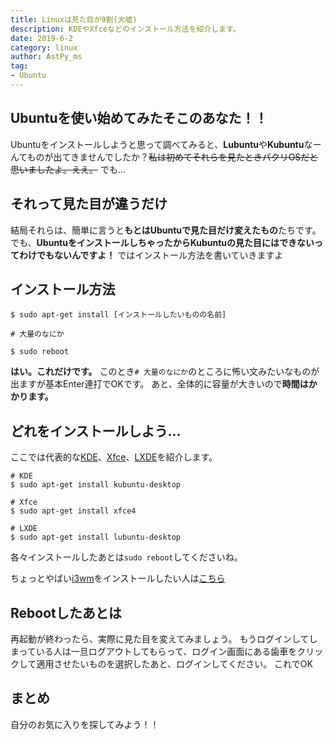 ```yaml
---
title: Linuxは見た目が9割(大嘘)
description: KDEやXfceなどのインストール方法を紹介します。
date: 2019-6-2
category: linux
author: AstPy_ms
tag:
- Ubuntu
---
```


## Ubuntuを使い始めてみたそこのあなた！！

Ubuntuをインストールしようと思って調べてみると、**Lubuntu**や**Kubuntu**なーんてものが出てきませんでしたか？~~私は初めてそれらを見たときパクリOSだと思いましたよ。ええ。~~
でも...

## それって見た目が違うだけ

結局それらは、簡単に言うと**もとはUbuntuで見た目だけ変えたもの**たちです。
でも、**UbuntuをインストールしちゃったからKubuntuの見た目にはできないってわけでもないんですよ！**
ではインストール方法を書いていきますよ

## インストール方法

```
$ sudo apt-get install [インストールしたいものの名前]

# 大量のなにか

$ sudo reboot
```

**はい。これだけです。** このとき`# 大量のなにか`のところに怖い文みたいなものが出ますが基本Enter連打でOKです。
あと、全体的に容量が大きいので**時間はかかります。**

## どれをインストールしよう...

ここでは代表的な[KDE](https://kubuntu.org/)、[Xfce](https://xfce.org/?lang=ja)、[LXDE](https://lxde.org/)を紹介します。

```
# KDE
$ sudo apt-get install kubuntu-desktop 
```

```
# Xfce
$ sudo apt-get install xfce4
```

```
# LXDE
$ sudo apt-get install lubuntu-desktop
```

各々インストールしたあとは`sudo reboot`してくださいね。

ちょっとやばい[i3wm](https://i3wm.org/)をインストールしたい人は[こちら](https://students-tech.blog/post/customize_distro.html)

## Rebootしたあとは

再起動が終わったら、実際に見た目を変えてみましょう。
もうログインしてしまっている人は一旦ログアウトしてもらって、ログイン画面にある歯車をクリックして適用させたいものを選択したあと、ログインしてください。
これでOK

## まとめ
自分のお気に入りを探してみよう！！